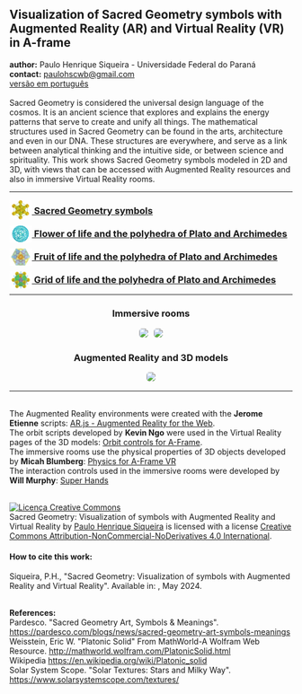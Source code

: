 <link rel="stylesheet" href="scripts/style.css">
<meta charset="utf-8">
<link rel="icon" type="image/png" href="ArchimedeanCatalanHulls/vr/salas/imagens/icone.png">
<h2>Visualization of Sacred Geometry symbols with Augmented Reality (AR) and Virtual Reality (VR) in A-frame</h2>
 <b>author:</b> Paulo Henrique Siqueira - Universidade Federal do Paraná
 <br><b>contact:</b> <a href="#">paulohscwb@gmail.com</a>
 <br><a href="https://paulohscwb.github.io/SacredGeometry/pt-br/">versão em português</a>
 <br><br>Sacred Geometry is considered the universal design language of the cosmos. It is an ancient science that explores and explains the energy patterns that serve to create and unify all things.
The mathematical structures used in Sacred Geometry can be found in the arts, architecture and even in our DNA. These structures are everywhere, and serve as a link between analytical thinking and the intuitive side, or between science and spirituality.
This work shows Sacred Geometry symbols modeled in 2D and 3D, with views that can be accessed with Augmented Reality resources and also in immersive Virtual Reality rooms.
<hr>
<h3 style="margin-top:3px"><a target="_blank" href="symbols/"><img src="symbols/ar/15A.png" style="margin-bottom:-10px" width="40"> Sacred Geometry symbols</a></h3>
<h3 style="margin-top:3px"><a target="_blank" href="flower/"><img src="flower/ar/29A.png" style="margin-bottom:-10px" width="40"> Flower of life and the polyhedra of Plato and Archimedes</a></h3>
<h3 style="margin-top:3px"><a target="_blank" href="fruit/"><img src="fruit/ar/45A.png" style="margin-bottom:-10px" width="40"> Fruit of life and the polyhedra of Plato and Archimedes</a></h3>
<h3 style="margin-top:3px"><a target="_blank" href="grid/"><img src="grid/ar/59A.png" style="margin-bottom:-10px" width="40"> Grid of life and the polyhedra of Plato and Archimedes</a></h3>
<!--<h3 style="margin-top:3px"><a target="_blank" href="metatron/"><img src="metatron/ar/56A.png" style="margin-bottom:-10px" width="40"> Metatron and the polyhedra of Plato and Archimedes</a></h3>

<h3 style="margin-top:5px; text-align:center;"><a target="_blank" href="all/">&#x1f4c4; Complete list of polyhedra</a></h3>
--><hr>
<h3 align="center">Immersive rooms</h3>
<p align="center"><img src="symbols/vr/salas/videos/gs1.gif" style="max-width: 47%; border-radius:5px; margin-right:10px" loading="lazy"/><img src="symbols/vr/salas/videos/gs2.gif" style="max-width: 47%; border-radius:5px;" loading="lazy"/></p>
<h3 align="center">Augmented Reality and 3D models</h3>
<p align="center"><img src="symbols/ar/symbols.gif" style="max-width: 92%; border-radius:5px;" loading="lazy"/></p>
<hr>
<br>The Augmented Reality environments were created with the <b>Jerome Etienne</b> scripts: <a href="https://github.com/jeromeetienne/AR.js" target="_blank">AR.js - Augmented Reality for the Web</a>.
<br>The orbit scripts developed by <b>Kevin Ngo</b> were used in the Virtual Reality pages of the 3D models: <a href="https://github.com/supermedium/superframe/tree/master/components/orbit-controls/" target="_blank"> Orbit controls for A-Frame</a>.
<br>The immersive rooms use the physical properties of 3D objects developed by <b>Micah Blumberg</b>: <a  href="https://github.com/c-frame/aframe-physics-system" target="_blank"> Physics for A-Frame VR</a>
<br>The interaction controls used in the immersive rooms were developed by <b>Will Murphy</b>: <a  href="https://github.com/c-frame/aframe-super-hands-component" target="_blank"> Super Hands</a>
<br>

<br><a rel="license" href="http://creativecommons.org/licenses/by-nc-nd/4.0/"><img alt="Licença Creative Commons" style="border-width:0" src="https://i.creativecommons.org/l/by-nc-nd/4.0/88x31.png" loading="lazy"/></a><br /><span xmlns:dct="http://purl.org/dc/terms/" property="dct:title">Sacred Geometry: Visualization of symbols with Augmented Reality and Virtual Reality</span> by <a xmlns:cc="http://creativecommons.org/ns#" href="https://paulohscwb.github.io/SacredGeometry/" property="cc:attributionName" rel="cc:attributionURL">Paulo Henrique Siqueira</a> is licensed with a license <a rel="license" href="http://creativecommons.org/licenses/by-nc-nd/4.0/">Creative Commons Attribution-NonCommercial-NoDerivatives 4.0 International</a>.

<h4>How to cite this work:</h4> 
<p>Siqueira, P.H., "Sacred Geometry: Visualization of symbols with Augmented Reality and Virtual Reality". Available in: <https://paulohscwb.github.io/SacredGeometry/>, May 2024.</p>
<!--<a target="_blank" href="https://doi.org/10.5281/zenodo.8271425"><img src="https://zenodo.org/badge/DOI/10.5281/zenodo.8271425.svg" alt="DOI"></a>-->

<br><b>References:</b>
<br>Pardesco. "Sacred Geometry Art, Symbols & Meanings". <a href="https://pardesco.com/blogs/news/sacred-geometry-art-symbols-meanings" target="_blank">https://pardesco.com/blogs/news/sacred-geometry-art-symbols-meanings</a>
<br>Weisstein, Eric W. "Platonic Solid" From MathWorld-A Wolfram Web Resource. <a href="http://mathworld.wolfram.com/PlatonicSolid.html" target="_blank">http://mathworld.wolfram.com/PlatonicSolid.html</a>
<br>Wikipedia <a href="https://en.wikipedia.org/wiki/en.wikipedia.org/wiki/Platonic_solid" target="_blank">https://en.wikipedia.org/wiki/Platonic_solid</a>
<br>Solar System Scope. "Solar Textures: Stars and Milky Way". <a href="http://dmccooey.com/polyhedra/" target="_blank">https://www.solarsystemscope.com/textures/</a>
